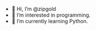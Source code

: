 - 👋 Hi, I’m @zipgold
- 👀 I’m interested in programming.
- 🌱 I’m currently learning Python.

<!---
zipgold/zipgold is a ✨ special ✨ repository because its `README.md` (this file) appears on your GitHub profile.
You can click the Preview link to take a look at your changes.
--->
